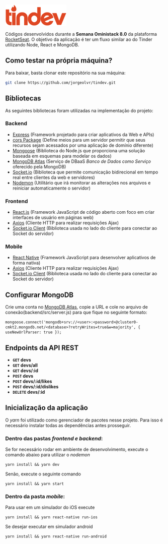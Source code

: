 ![Alt Text](https://github.com/jorgeolvr/tindev/raw/master/mobile/src/assets/logo@2x.png)

Códigos desenvolvidos durante a **Semana Oministack 8.0** da plataforma [RocketSeat](https://rocketseat.com.br/). O objetivo da aplicação é ter um fluxo similar ao do Tinder utilizando Node, React e MongoDB.

## Como testar na própria máquina?

Para baixar, basta clonar este repositório na sua máquina:

```sh
git clone https://github.com/jorgeolvr/tindev.git
```
## Bibliotecas
As seguintes bibliotecas foram utilizadas na implementação do projeto:

### Backend
- [Express](https://www.npmjs.com/package/express) (Framework projetado para criar aplicativos da Web e APIs)
- [cors Package](https://www.npmjs.com/package/cors) (Define meios para um servidor permitir que seus recursos sejam acessados por uma aplicação de domínio diferente)
- [Mongoose](https://mongoosejs.com/) (Biblioteca do Node.js que proporciona uma solução baseada em esquemas para modelar os dados)
- [MongoDB Atlas](https://www.mongodb.com/cloud/atlas) (Serviço de DBaaS *Banco de Dados como Serviço* oferecido pela MongoDB)
- [Socket.io](https://socket.io/) (Biblioteca que permite comunicação bidirecional em tempo real entre clientes da web e servidores)
- [Nodemon](https://nodemon.io/) (Utilitário que irá monitorar as alterações nos arquivos e reiniciar automaticamente o servidor)

### Frontend
- [React.js](https://pt-br.reactjs.org/) (Framework JavaScript de código aberto com foco em criar interfaces de usuário em páginas web)
- [Axios](https://www.npmjs.com/package/axios) (Cliente HTTP para realizar requisições Ajax)
- [Socket.io Client](https://socket.io/docs/client-api/) (Biblioteca usada no lado do cliente para conectar ao Socket do servidor)

### Mobile
- [React Native](https://facebook.github.io/react-native/) (Framework JavaScript para desenvolver aplicativos de forma nativa)
- [Axios](https://www.npmjs.com/package/axios) (Cliente HTTP para realizar requisições Ajax)
- [Socket.io Client](https://socket.io/docs/client-api/) (Biblioteca usada no lado do cliente para conectar ao Socket do servidor)

## Configurar MongoDB<br>
Crie uma conta no <a href="https://www.mongodb.com/cloud/atlas">MongoDB Atlas</a>, copie a URL e cole no arquivo de conexão(backend/src/server.js) para que fique no seguinte formato:<br>
```
mongoose.connect('mongodb+srv://<user>:<password>@cluster0-cmkt2.mongodb.net/<database>?retryWrites=true&w=majority', { useNewUrlParser: true });
```
## Endpoints da API REST

- **<code>GET</code> devs**
- **<code>GET</code> devs/all**
- **<code>GET</code> devs/:id**
- **<code>POST</code> devs**
- **<code>POST</code> devs/:id/likes**
- **<code>POST</code> devs/:id/dislikes**
- **<code>DELETE</code> devs/:id**

## Inicialização da aplicação
O *yarn* foi utilizado como gerenciador de pacotes nesse projeto. Para isso é necessário instalar todas as dependências antes prosseguir.

### Dentro das pastas *frontend e backend*:
Se for necessário rodar em ambiente de desenvolvimento, execute o comando abaixo para utilizar o *nodemon*
```
yarn install && yarn dev
```
Senão, execute o seguinte comando
```
yarn install && yarn start
```

### Dentro da pasta *mobile*:
Para usar em um simulador do iOS execute
```
yarn install && yarn react-native run-ios
```
Se desejar executar em simulador android 
```
yarn install && yarn react-native run-android 
```
